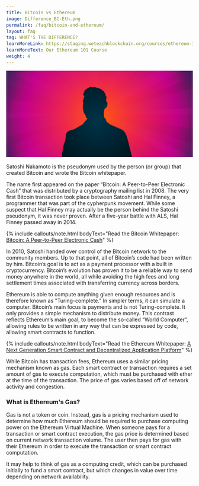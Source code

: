 ```yaml
---
title: Bitcoin vs Ethereum
image: Difference_BC-Eth.png
permalink: /faq/bitcoin-and-ethereum/
layout: faq
tag: WHAT'S THE DIFFERENCE? 
learnMoreLink: https://staging.weteachblockchain.org/courses/ethereum-101-blockchain-beyond-bitcoin/
learnMoreText: Our Ethereum 101 Course
weight: 4
---
```

<img src="/assets/img/courses/blockchain-101/WhoisSatoshi-01.png">

<span>Satoshi Nakamoto is the pseudonym used by the person (or group) that created Bitcoin and wrote the Bitcoin whitepaper.</span>

<span>The name first appeared on the paper “Bitcoin: A Peer-to-Peer Electronic Cash” that was distributed by a cryptography mailing list in 2008. The very first Bitcoin transaction took place between Satoshi and Hal Finney, a programmer that was part of the cypherpunk movement. While some suspect that Hal Finney may actually be the person behind the Satoshi pseudonym, it was never proven. After a five-year battle with ALS, Hal Finney passed away in 2014.</span>

{% include callouts/note.html
	bodyText="Read the Bitcoin Whitepaper: <a href='https://staging.weteachblockchain.org/downloads/bitcoin_whitepaper.pdf' target='_blank'>Bitcoin: A Peer-to-Peer Electronic Cash</a>"
%}

<span>In 2010, Satoshi handed over control of the Bitcoin network to the community members. Up to that point, all of Bitcoin’s code had been written by him. Bitcoin’s goal is to act as a payment processor with a built in cryptocurrency. Bitcoin’s evolution has proven it to be a reliable way to send money anywhere in the world, all while avoiding the high fees and long settlement times associated with transferring currency across borders.</span>

<span>Ethereum is able to compute anything given enough resources and is therefore known as "Turing-complete." In simpler terms, it can simulate a computer. Bitcoin’s main focus is payments and is not Turing-complete. It only provides a simple mechanism to distribute money. This contrast reflects Ethereum’s main goal, to become the so-called “World Computer”, allowing rules to be written in any way that can be expressed by code, allowing smart contracts to function.</span>

{% include callouts/note.html
	bodyText="Read the Ethereum Whitepaper: <a href='https://staging.weteachblockchain.org/downloads/ethereum_whitepaper.pdf' target='_blank'>A Next Generation Smart Contract and Decentralized Application Platform</a>"
%}

<span>While Bitcoin has transaction fees, Ethereum uses a similar pricing mechanism known as gas. Each smart contract or transaction requires a set amount of gas to execute computation, which must be purchased with ether at the time of the transaction. The price of gas varies based off of network activity and congestion.</span>

<h3>What is Ethereum's Gas?</h3>

<span>Gas is not a token or coin. Instead, gas is a pricing mechanism used to determine how much Ethereum should be required to purchase computing power on the Ethereum Virtual Machine. When someone pays for a transaction or smart contract execution, the gas price is determined based on current network transaction volume. The user then pays for gas with their Ethereum in order to execute the transaction or smart contract computation.</span>

<span>It may help to think of gas as a computing credit, which can be purchased initially to fund a smart contract, but which changes in value over time depending on network availability.</span>
